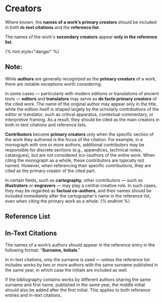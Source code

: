 # Creators

Where known, the **names of a work’s primary creators** should be included in both **in-text citations** and the **reference list**.

The names of the work's **secondary creators** appear **only in the reference list**.

{% hint style="danger" %}
## Note:

While **authors** are generally recognized as the **primary creators** of a work, there are notable exceptions worth considering.

In some cases — particularly with modern editions or translations of ancient texts — **editors** and **translators** may serve as **de facto primary creators** of the cited work. The name of the original author may appear only in the title, while the edition itself is shaped largely by the scholarly contributions of the editor or translator, such as critical apparatus, contextual commentary, or interpretive framing. As a result, they should be cited as the main creators in both in-text citations and reference lists.

**Contributors** become **primary creators** only when the specific section of the work they authored is the focus of the citation. For example, in a monograph with one or more authors, additional contributors may be responsible for discrete sections (e.g., appendices, technical notes, catalogues), but are not considered (co-)authors of the entire work. When citing the monograph as a whole, these contributors are typically not named. However, when referencing their specific contributions, they are cited as the primary creator of the cited part.

In certain fields, such as **cartography**, other contributors — such as **illustrators** or **engravers** — may play a central creative role. In such cases, they may be regarded as **factual co-authors**, and their names should be included immediately after the cartographer’s name in the reference list, even when citing the primary work as a whole.
{% endhint %}

## Reference List

## In-Text Citations

The names of a work’s authors should appear in the reference entry in the following format: “**Surname, Initials**.”

In in-text citations, only the surname is used — unless the reference list includes works by two or more authors with the same surname published in the same year, in which case the initials are included as well.

If the bibliography contains works by different authors sharing the same surname and first name, published in the same year, the middle initial should also be added after the first initial. This applies to both reference entries and in-text citations.

